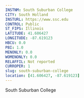 ```yaml
---
INSTNM: South Suburban College
CITY: South Holland
INSTURL: https://www.ssc.edu
CONTROL: Public
ST_FIPS: Illinois
LATITUDE: 41.606427
LONGITUDE: -87.619123
HBCU: 0.0
PBI: 1.0
MENONLY: 0.0
WOMENONLY: 0.0
RELAFFIL: Not reported
CURROPER: 1
slug: south-suburban-college
location: [41.606427, -87.619123]
---
```

South Suburban College